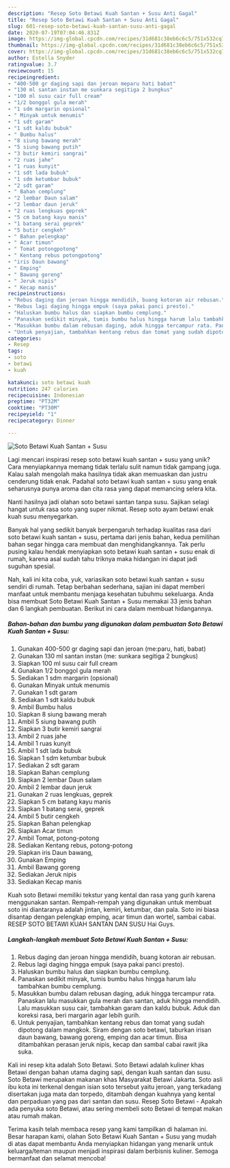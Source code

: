 ```yaml
---
description: "Resep Soto Betawi Kuah Santan + Susu Anti Gagal"
title: "Resep Soto Betawi Kuah Santan + Susu Anti Gagal"
slug: 601-resep-soto-betawi-kuah-santan-susu-anti-gagal
date: 2020-07-19T07:04:46.831Z
image: https://img-global.cpcdn.com/recipes/31d681c38eb6c6c5/751x532cq70/soto-betawi-kuah-santan-susu-foto-resep-utama.jpg
thumbnail: https://img-global.cpcdn.com/recipes/31d681c38eb6c6c5/751x532cq70/soto-betawi-kuah-santan-susu-foto-resep-utama.jpg
cover: https://img-global.cpcdn.com/recipes/31d681c38eb6c6c5/751x532cq70/soto-betawi-kuah-santan-susu-foto-resep-utama.jpg
author: Estella Snyder
ratingvalue: 3.7
reviewcount: 15
recipeingredient:
- "400-500 gr daging sapi dan jeroan meparu hati babat"
- "130 ml santan instan me sunkara segitiga 2 bungkus"
- "100 ml susu cair full cream"
- "1/2 bonggol gula merah"
- "1 sdm margarin opsional"
- " Minyak untuk menumis"
- "1 sdt garam"
- "1 sdt kaldu bubuk"
- " Bumbu halus"
- "8 siung bawang merah"
- "5 siung bawang putih"
- "3 butir kemiri sangrai"
- "2 ruas jahe"
- "1 ruas kunyit"
- "1 sdt lada bubuk"
- "1 sdm ketumbar bubuk"
- "2 sdt garam"
- " Bahan cemplung"
- "2 lembar Daun salam"
- "2 lembar daun jeruk"
- "2 ruas lengkuas geprek"
- "5 cm batang kayu manis"
- "1 batang serai geprek"
- "5 butir cengkeh"
- " Bahan pelengkap"
- " Acar timun"
- " Tomat potongpotong"
- " Kentang rebus potongpotong"
- "iris Daun bawang"
- " Emping"
- " Bawang goreng"
- " Jeruk nipis"
- " Kecap manis"
recipeinstructions:
- "Rebus daging dan jeroan hingga mendidih, buang kotoran air rebusan."
- "Rebus lagi daging hingga empuk (saya pakai panci presto)."
- "Haluskan bumbu halus dan siapkan bumbu cemplung."
- "Panaskan sedikit minyak, tumis bumbu halus hingga harum lalu tambahkan bumbu cemplung."
- "Masukkan bumbu dalam rebusan daging, aduk hingga tercampur rata. Panaskan lalu masukkan gula merah dan santan, aduk hingga mendidih. Lalu masukkan susu cair, tambahkan garam dan kaldu bubuk. Aduk dan koreksi rasa, beri margarin agar lebih gurih."
- "Untuk penyajian, tambahkan kentang rebus dan tomat yang sudah dipotong dalam mangkok. Siram dengan soto betawi, taburkan irisan daun bawang, bawang goreng, emping dan acar timun. Bisa ditambahkan perasan jeruk nipis, kecap dan sambal cabai rawit jika suka."
categories:
- Resep
tags:
- soto
- betawi
- kuah

katakunci: soto betawi kuah 
nutrition: 247 calories
recipecuisine: Indonesian
preptime: "PT32M"
cooktime: "PT30M"
recipeyield: "1"
recipecategory: Dinner

---
```



![Soto Betawi Kuah Santan + Susu](https://img-global.cpcdn.com/recipes/31d681c38eb6c6c5/751x532cq70/soto-betawi-kuah-santan-susu-foto-resep-utama.jpg)

Lagi mencari inspirasi resep soto betawi kuah santan + susu yang unik? Cara menyiapkannya memang tidak terlalu sulit namun tidak gampang juga. Kalau salah mengolah maka hasilnya tidak akan memuaskan dan justru cenderung tidak enak. Padahal soto betawi kuah santan + susu yang enak seharusnya punya aroma dan cita rasa yang dapat memancing selera kita.

Nanti hasilnya jadi olahan soto betawi santan tanpa susu. Sajikan selagi hangat untuk rasa soto yang super nikmat. Resep soto ayam betawi enak kuah susu menyegarkan.

Banyak hal yang sedikit banyak berpengaruh terhadap kualitas rasa dari soto betawi kuah santan + susu, pertama dari jenis bahan, kedua pemilihan bahan segar hingga cara membuat dan menghidangkannya. Tak perlu pusing kalau hendak menyiapkan soto betawi kuah santan + susu enak di rumah, karena asal sudah tahu triknya maka hidangan ini dapat jadi suguhan spesial.


Nah, kali ini kita coba, yuk, variasikan soto betawi kuah santan + susu sendiri di rumah. Tetap berbahan sederhana, sajian ini dapat memberi manfaat untuk membantu menjaga kesehatan tubuhmu sekeluarga. Anda bisa membuat Soto Betawi Kuah Santan + Susu memakai 33 jenis bahan dan 6 langkah pembuatan. Berikut ini cara dalam membuat hidangannya.

<!--inarticleads1-->

##### Bahan-bahan dan bumbu yang digunakan dalam pembuatan Soto Betawi Kuah Santan + Susu:

1. Gunakan 400-500 gr daging sapi dan jeroan (me:paru, hati, babat)
1. Gunakan 130 ml santan instan (me: sunkara segitiga 2 bungkus)
1. Siapkan 100 ml susu cair full cream
1. Gunakan 1/2 bonggol gula merah
1. Sediakan 1 sdm margarin (opsional)
1. Gunakan  Minyak untuk menumis
1. Gunakan 1 sdt garam
1. Sediakan 1 sdt kaldu bubuk
1. Ambil  Bumbu halus
1. Siapkan 8 siung bawang merah
1. Ambil 5 siung bawang putih
1. Siapkan 3 butir kemiri sangrai
1. Ambil 2 ruas jahe
1. Ambil 1 ruas kunyit
1. Ambil 1 sdt lada bubuk
1. Siapkan 1 sdm ketumbar bubuk
1. Sediakan 2 sdt garam
1. Siapkan  Bahan cemplung
1. Siapkan 2 lembar Daun salam
1. Ambil 2 lembar daun jeruk
1. Gunakan 2 ruas lengkuas, geprek
1. Siapkan 5 cm batang kayu manis
1. Siapkan 1 batang serai, geprek
1. Ambil 5 butir cengkeh
1. Siapkan  Bahan pelengkap
1. Siapkan  Acar timun
1. Ambil  Tomat, potong-potong
1. Sediakan  Kentang rebus, potong-potong
1. Siapkan iris Daun bawang,
1. Gunakan  Emping
1. Ambil  Bawang goreng
1. Sediakan  Jeruk nipis
1. Sediakan  Kecap manis


Kuah soto Betawi memiliki tekstur yang kental dan rasa yang gurih karena menggunakan santan. Rempah-rempah yang digunakan untuk membuat soto ini diantaranya adalah jintan, kemiri, ketumbar, dan pala. Soto ini biasa disantap dengan pelengkap emping, acar timun dan wortel, sambai cabai. RESEP SOTO BETAWI KUAH SANTAN DAN SUSU Hai Guys. 

<!--inarticleads2-->

##### Langkah-langkah membuat Soto Betawi Kuah Santan + Susu:

1. Rebus daging dan jeroan hingga mendidih, buang kotoran air rebusan.
1. Rebus lagi daging hingga empuk (saya pakai panci presto).
1. Haluskan bumbu halus dan siapkan bumbu cemplung.
1. Panaskan sedikit minyak, tumis bumbu halus hingga harum lalu tambahkan bumbu cemplung.
1. Masukkan bumbu dalam rebusan daging, aduk hingga tercampur rata. Panaskan lalu masukkan gula merah dan santan, aduk hingga mendidih. Lalu masukkan susu cair, tambahkan garam dan kaldu bubuk. Aduk dan koreksi rasa, beri margarin agar lebih gurih.
1. Untuk penyajian, tambahkan kentang rebus dan tomat yang sudah dipotong dalam mangkok. Siram dengan soto betawi, taburkan irisan daun bawang, bawang goreng, emping dan acar timun. Bisa ditambahkan perasan jeruk nipis, kecap dan sambal cabai rawit jika suka.


Kali ini resep kita adalah Soto Betawi. Soto Betawi adalah kuliner khas Betawi dengan bahan utama daging sapi, dengan kuah santan dan susu. Soto Betawi merupakan makanan khas Masyarakat Betawi Jakarta. Soto asli ibu kota ini terkenal dengan isian soto tersebut yaitu jeroan, yang terkadang disertakan juga mata dan torpedo, ditambah dengan kuahnya yang kental dan perpaduan yang pas dari santan dan susu. Resep Soto Betawi - Apakah ada penyuka soto Betawi, atau sering membeli soto Betawi di tempat makan atau rumah makan. 

Terima kasih telah membaca resep yang kami tampilkan di halaman ini. Besar harapan kami, olahan Soto Betawi Kuah Santan + Susu yang mudah di atas dapat membantu Anda menyiapkan hidangan yang menarik untuk keluarga/teman maupun menjadi inspirasi dalam berbisnis kuliner. Semoga bermanfaat dan selamat mencoba!
